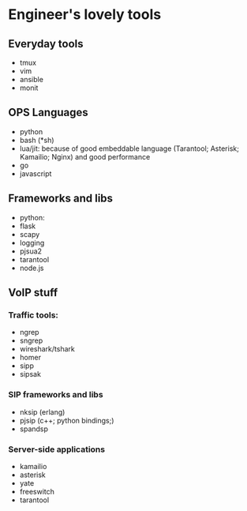 # Engineer's lovely tools

## Everyday tools
* tmux
* vim
* ansible
* monit

## OPS Languages
* python
* bash (*sh)
* lua/jit: because of good embeddable language (Tarantool; Asterisk; Kamailio; Nginx) and good performance
* go
* javascript

## Frameworks and libs
* python:
 * flask
 * scapy
 * logging
 * pjsua2
* tarantool
* node.js

## VoIP stuff

### Traffic tools:
* ngrep
* sngrep
* wireshark/tshark
* homer
* sipp
* sipsak

### SIP frameworks and libs
* nksip (erlang)
* pjsip (c++; python bindings;)
* spandsp

### Server-side applications
* kamailio
* asterisk
* yate
* freeswitch
* tarantool
